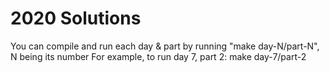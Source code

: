 # 2020 Solutions

You can compile and run each day & part by running "make day-N/part-N", N being its number
For example, to run day 7, part 2: make day-7/part-2
